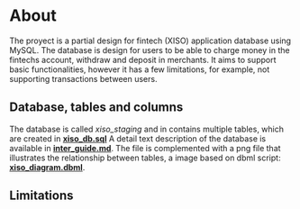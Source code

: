 # About 
The proyect is a partial design for fintech (XISO) application database using MySQL. The database is design for users to be able to charge money in the fintechs account, withdraw and deposit in merchants. It aims to support basic functionalities, however it has a few limitations, for example, not supporting transactions between users.  

## Database, tables and columns
The database is called *xiso_staging* and in contains multiple tables, which are created in **[xiso_db.sql](https://github.com/r41ss4/xisov1/blob/main/xiso_db.sql)**
A detail text description of the database is available in **[inter_guide.md](https://github.com/r41ss4/xisov1/blob/main/inter_guide.md)**. The file is complemented with a png file that illustrates the relationship between tables, a image based on dbml script: **[xiso_diagram.dbml](https://github.com/r41ss4/xisov1/blob/main/xiso_diagram.dbml)**.    


## Limitations 
